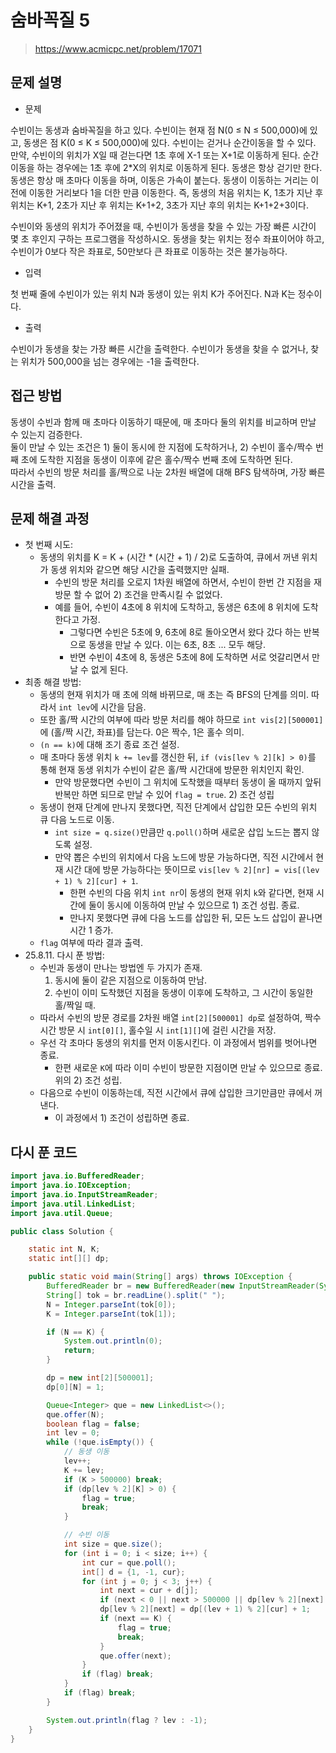 # 숨바꼭질 5

> https://www.acmicpc.net/problem/17071

## 문제 설명

- 문제

수빈이는 동생과 숨바꼭질을 하고 있다. 수빈이는 현재 점 N(0 ≤ N ≤ 500,000)에 있고, 동생은 점 K(0 ≤ K ≤ 500,000)에 있다. 수빈이는 걷거나 순간이동을 할 수 있다. 만약, 수빈이의
위치가 X일 때 걷는다면 1초 후에 X-1 또는 X+1로 이동하게 된다. 순간이동을 하는 경우에는 1초 후에 2*X의 위치로 이동하게 된다. 동생은 항상 걷기만 한다. 동생은 항상 매 초마다 이동을 하며, 이동은
가속이 붙는다. 동생이 이동하는 거리는 이전에 이동한 거리보다 1을 더한 만큼 이동한다. 즉, 동생의 처음 위치는 K, 1초가 지난 후 위치는 K+1, 2초가 지난 후 위치는 K+1+2, 3초가 지난 후의 위치는
K+1+2+3이다.

수빈이와 동생의 위치가 주어졌을 때, 수빈이가 동생을 찾을 수 있는 가장 빠른 시간이 몇 초 후인지 구하는 프로그램을 작성하시오. 동생을 찾는 위치는 정수 좌표이어야 하고, 수빈이가 0보다 작은 좌표로, 50만보다
큰 좌표로 이동하는 것은 불가능하다.

- 입력

첫 번째 줄에 수빈이가 있는 위치 N과 동생이 있는 위치 K가 주어진다. N과 K는 정수이다.

- 출력

수빈이가 동생을 찾는 가장 빠른 시간을 출력한다. 수빈이가 동생을 찾을 수 없거나, 찾는 위치가 500,000을 넘는 경우에는 -1을 출력한다.

## 접근 방법

동생이 수빈과 함께 매 초마다 이동하기 때문에, 매 초마다 둘의 위치를 비교하며 만날 수 있는지 검증한다.  
둘이 만날 수 있는 조건은 1) 둘이 동시에 한 지점에 도착하거나, 2) 수빈이 홀수/짝수 번째 초에 도착한 지점을 동생이 이후에 같은 홀수/짝수 번째 초에 도착하면 된다.    
따라서 수빈의 방문 처리를 홀/짝으로 나눈 2차원 배열에 대해 BFS 탐색하며, 가장 빠른 시간을 출력.

## 문제 해결 과정

- 첫 번째 시도:
    - 동생의 위치를 K = K + (시간 * (시간 + 1) / 2)로 도출하여, 큐에서 꺼낸 위치가 동생 위치와 같으면 해당 시간을 출력했지만 실패.
        - 수빈의 방문 처리를 오로지 1차원 배열에 하면서, 수빈이 한번 간 지점을 재방문 할 수 없어 2) 조건을 만족시킬 수 없었다.
        - 예를 들어, 수빈이 4초에 8 위치에 도착하고, 동생은 6초에 8 위치에 도착한다고 가정.
            - 그렇다면 수빈은 5초에 9, 6초에 8로 돌아오면서 왔다 갔다 하는 반복으로 동생을 만날 수 있다. 이는 6초, 8초 ... 모두 해당.
            - 반면 수빈이 4초에 8, 동생은 5초에 8에 도착하면 서로 엇갈리면서 만날 수 없게 된다.
- 최종 해결 방법:
    - 동생의 현재 위치가 매 초에 의해 바뀌므로, 매 초는 즉 BFS의 단계를 의미. 따라서 `int lev`에 시간을 담음.
    - 또한 홀/짝 시간의 여부에 따라 방문 처리를 해야 하므로 `int vis[2][500001]`에 (홀/짝 시간, 좌표)를 담는다. 0은 짝수, 1은 홀수 의미.
    - `(n == k)`에 대해 조기 종료 조건 설정.
    - 매 초마다 동생 위치 `k += lev`를 갱신한 뒤, `if (vis[lev % 2][k] > 0)`를 통해 현재 동생 위치가 수빈이 같은 홀/짝 시간대에 방문한 위치인지 확인.
        - 만약 방문했다면 수빈이 그 위치에 도착했을 때부터 동생이 올 때까지 앞뒤 반복만 하면 되므로 만날 수 있어 `flag = true`. 2) 조건 성립
    - 동생이 현재 단계에 만나지 못했다면, 직전 단계에서 삽입한 모든 수빈의 위치 큐 다음 노드로 이동.
        - `int size = q.size()`만큼만 `q.poll()`하며 새로운 삽입 노드는 뽑지 않도록 설정.
        - 만약 뽑은 수빈의 위치에서 다음 노드에 방문 가능하다면, 직전 시간에서 현재 시간 대에 방문 가능하다는
          뜻이므로 `vis[lev % 2][nr] = vis[(lev + 1) % 2][cur] + 1`.
            - 한편 수빈의 다음 위치 `int nr`이 동생의 현재 위치 `k`와 같다면, 현재 시간에 둘이 동시에 이동하여 만날 수 있으므로 1) 조건 성립. 종료.
            - 만나지 못했다면 큐에 다음 노드를 삽입한 뒤, 모든 노드 삽입이 끝나면 시간 1 증가.
    - `flag` 여부에 따라 결과 출력.
- 25.8.11. 다시 푼 방법:
    - 수빈과 동생이 만나는 방법엔 두 가지가 존재.
      1) 동시에 둘이 같은 지점으로 이동하여 만남.
      2) 수빈이 이미 도착했던 지점을 동생이 이후에 도착하고, 그 시간이 동일한 홀/짝일 때.
    - 따라서 수빈의 방문 경로를 2차원 배열 `int[2][500001] dp`로 설정하여, 짝수 시간 방문 시 `int[0][]`, 홀수일 시 `int[1][]`에 걸린 시간을 저장.
    - 우선 각 초마다 동생의 위치를 먼저 이동시킨다. 이 과정에서 범위를 벗어나면 종료.
        - 한편 새로운 `K`에 따라 이미 수빈이 방문한 지점이면 만날 수 있으므로 종료. 위의 2) 조건 성립.
    - 다음으로 수빈이 이동하는데, 직전 시간에서 큐에 삽입한 크기만큼만 큐에서 꺼낸다.
        - 이 과정에서 1) 조건이 성립하면 종료.

## 다시 푼 코드

```java
import java.io.BufferedReader;
import java.io.IOException;
import java.io.InputStreamReader;
import java.util.LinkedList;
import java.util.Queue;

public class Solution {

    static int N, K;
    static int[][] dp;

    public static void main(String[] args) throws IOException {
        BufferedReader br = new BufferedReader(new InputStreamReader(System.in));
        String[] tok = br.readLine().split(" ");
        N = Integer.parseInt(tok[0]);
        K = Integer.parseInt(tok[1]);

        if (N == K) {
            System.out.println(0);
            return;
        }

        dp = new int[2][500001];
        dp[0][N] = 1;

        Queue<Integer> que = new LinkedList<>();
        que.offer(N);
        boolean flag = false;
        int lev = 0;
        while (!que.isEmpty()) {
            // 동생 이동
            lev++;
            K += lev;
            if (K > 500000) break;
            if (dp[lev % 2][K] > 0) {
                flag = true;
                break;
            }

            // 수빈 이동
            int size = que.size();
            for (int i = 0; i < size; i++) {
                int cur = que.poll();
                int[] d = {1, -1, cur};
                for (int j = 0; j < 3; j++) {
                    int next = cur + d[j];
                    if (next < 0 || next > 500000 || dp[lev % 2][next] != 0) continue;
                    dp[lev % 2][next] = dp[(lev + 1) % 2][cur] + 1;
                    if (next == K) {
                        flag = true;
                        break;
                    }
                    que.offer(next);
                }
                if (flag) break;
            }
            if (flag) break;
        }

        System.out.println(flag ? lev : -1);
    }
}
```